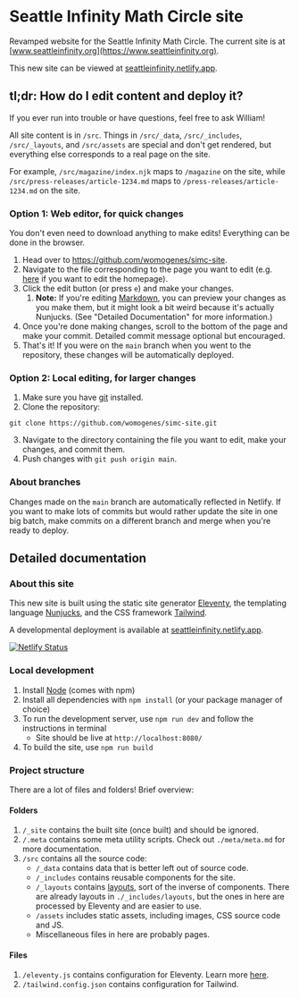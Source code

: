 # Seattle Infinity Math Circle site

Revamped website for the Seattle Infinity Math Circle. The current site is at [www.seattleinfinity.org](https://www.seattleinfinity.org).

This new site can be viewed at [seattleinfinity.netlify.app](https://seattleinfinity.netlify.app).


## tl;dr: How do I edit content and deploy it?

If you ever run into trouble or have questions, feel free to ask William!

All site content is in `/src`. Things in `/src/_data`, `/src/_includes`, `/src/_layouts`, and `/src/assets` are special and don't get rendered, but everything else corresponds to a real page on the site.

For example, `/src/magazine/index.njk` maps to `/magazine` on the site, while `/src/press-releases/article-1234.md` maps to `/press-releases/article-1234.md` on the site.

### Option 1: Web editor, for quick changes

You don't even need to download anything to make edits! Everything can be done in the browser.

1. Head over to https://github.com/womogenes/simc-site.
2. Navigate to the file corresponding to the page you want to edit (e.g. [here](https://github.com/womogenes/simc-site/blob/main/src/index.njk) if you want to edit the homepage).
3. Click the edit button (or press `e`) and make your changes.
   1. **Note:** If you're editing [Markdown](https://www.markdownguide.org/), you can preview your changes as you make them, but it might look a bit weird because it's actually Nunjucks. (See "Detailed Documentation" for more information.)
4. Once you're done making changes, scroll to the bottom of the page and make your commit. Detailed commit message optional but encouraged.
5. That's it! If you were on the `main` branch when you went to the repository, these changes will be automatically deployed.

### Option 2: Local editing, for larger changes

1. Make sure you have [git](https://git-scm.com/) installed.
2. Clone the repository:
```
git clone https://github.com/womogenes/simc-site.git
```
3. Navigate to the directory containing the file you want to edit, make your changes, and commit them.
4. Push changes with `git push origin main`.


### About branches

Changes made on the `main` branch are automatically reflected in Netlify. If you want to make lots of commits but would rather update the site in one big batch, make commits on a different branch and merge when you're ready to deploy.


## Detailed documentation

### About this site

This new site is built using the static site generator [Eleventy](https://www.11ty.dev/), the templating language [Nunjucks](https://mozilla.github.io/nunjucks/), and the CSS framework [Tailwind](https://tailwindcss.com/).


A developmental deployment is available at [seattleinfinity.netlify.app](https://seattleinfinity.netlify.app).

[![Netlify Status](https://api.netlify.com/api/v1/badges/f28627f3-d5d4-4111-98e2-b3e07c096672/deploy-status)](https://app.netlify.com/sites/seattleinfinity/deploys)

### Local development

1. Install [Node](https://nodejs.org/en/) (comes with npm)
2. Install all dependencies with `npm install` (or your package manager of choice)
3. To run the development server, use `npm run dev` and follow the instructions in terminal
   - Site should be live at `http://localhost:8080/`
4. To build the site, use `npm run build`


### Project structure

There are a lot of files and folders! Brief overview:

#### Folders

1. `/_site` contains the built site (once built) and should be ignored.
2. `/.meta` contains some meta utility scripts. Check out `./meta/meta.md` for more documentation.
3. `/src` contains all the source code:
   - `/_data` contains data that is better left out of source code.
   - `/_includes` contains reusable components for the site.
   - `/_layouts` contains [layouts](https://www.11ty.dev/docs/layouts/), sort of the inverse of components. There are already layouts in `./_includes/layouts`, but the ones in here are processed by Eleventy and are easier to use.
   - `/assets` includes static assets, including images, CSS source code and JS.
   - Miscellaneous files in here are probably pages.

#### Files

1. `/eleventy.js` contains configuration for Eleventy. Learn more [here](https://www.11ty.dev/docs/).
2. `/tailwind.config.json` contains configuration for Tailwind.
